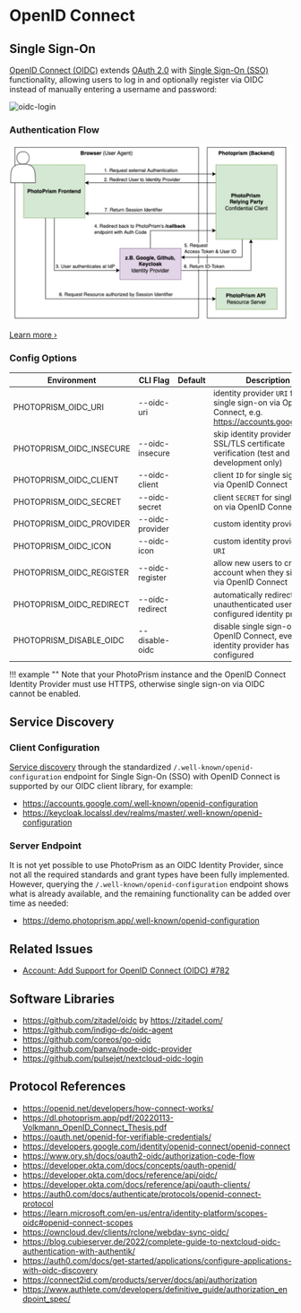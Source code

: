 # OpenID Connect

## Single Sign-On

[OpenID Connect (OIDC)](https://openid.net/developers/how-connect-works/) extends [OAuth 2.0](oauth2.md) with [Single Sign-On (SSO)](https://developer.okta.com/docs/reference/api/oidc/#userinfo) functionality, allowing users to log in and optionally register via OIDC instead of manually entering a username and password:

![oidc-login](https://github.com/photoprism/photoprism/assets/301686/58e89668-2404-4973-8f6a-e228be389e6c)

### Authentication Flow

![oidc-sso-flow](img/oidc-sso-flow.jpg)

[Learn more ›](https://dl.photoprism.app/pdf/20220113-Volkmann_OpenID_Connect_Thesis.pdf)

### Config Options

| Environment              | CLI Flag        | Default | Description                                                                                      |
|--------------------------|-----------------|---------|--------------------------------------------------------------------------------------------------|
| PHOTOPRISM_OIDC_URI      | --oidc-uri      |         | identity provider `URI` for single sign-on via OpenID Connect, e.g. https://accounts.google.com/ |
| PHOTOPRISM_OIDC_INSECURE | --oidc-insecure |         | skip identity provider SSL/TLS certificate verification (test and development only)              |
| PHOTOPRISM_OIDC_CLIENT   | --oidc-client   |         | client `ID` for single sign-on via OpenID Connect                                                |
| PHOTOPRISM_OIDC_SECRET   | --oidc-secret   |         | client `SECRET` for single sign-on via OpenID Connect                                            |
| PHOTOPRISM_OIDC_PROVIDER | --oidc-provider |         | custom identity provider `NAME`                                                                  |
| PHOTOPRISM_OIDC_ICON     | --oidc-icon     |         | custom identity provider icon `URI`                                                              |
| PHOTOPRISM_OIDC_REGISTER | --oidc-register |         | allow new users to create an account when they sign in via OpenID Connect                        |
| PHOTOPRISM_OIDC_REDIRECT | --oidc-redirect |         | automatically redirect unauthenticated users to the configured identity provider                 |
| PHOTOPRISM_DISABLE_OIDC  | --disable-oidc  |         | disable single sign-on via OpenID Connect, even if an identity provider has been configured      |



!!! example ""
    Note that your PhotoPrism instance and the OpenID Connect Identity Provider must use HTTPS, otherwise single sign-on via OIDC cannot be enabled.

## Service Discovery

### Client Configuration

[Service discovery](https://developer.okta.com/docs/reference/api/oidc/#well-known-oauth-authorization-server) through the standardized `/.well-known/openid-configuration` endpoint for Single Sign-On (SSO) with OpenID Connect is supported by our OIDC client library, for example:

- <https://accounts.google.com/.well-known/openid-configuration>
- <https://keycloak.localssl.dev/realms/master/.well-known/openid-configuration>

### Server Endpoint

It is not yet possible to use PhotoPrism as an OIDC Identity Provider, since not all the required standards and grant types have been fully implemented. However, querying the `/.well-known/openid-configuration` endpoint shows what is already available, and the remaining functionality can be added over time as needed:

- <https://demo.photoprism.app/.well-known/openid-configuration>

## Related Issues

- [Account: Add Support for OpenID Connect (OIDC) #782](https://github.com/photoprism/photoprism/issues/782)

## Software Libraries

- https://github.com/zitadel/oidc by https://zitadel.com/
- https://github.com/indigo-dc/oidc-agent
- https://github.com/coreos/go-oidc
- https://github.com/panva/node-oidc-provider
- https://github.com/pulsejet/nextcloud-oidc-login

## Protocol References

- https://openid.net/developers/how-connect-works/
- https://dl.photoprism.app/pdf/20220113-Volkmann_OpenID_Connect_Thesis.pdf
- https://oauth.net/openid-for-verifiable-credentials/
- https://developers.google.com/identity/openid-connect/openid-connect
- https://www.ory.sh/docs/oauth2-oidc/authorization-code-flow
- https://developer.okta.com/docs/concepts/oauth-openid/
- https://developer.okta.com/docs/reference/api/oidc/
- https://developer.okta.com/docs/reference/api/oauth-clients/
- https://auth0.com/docs/authenticate/protocols/openid-connect-protocol
- https://learn.microsoft.com/en-us/entra/identity-platform/scopes-oidc#openid-connect-scopes
- https://owncloud.dev/clients/rclone/webdav-sync-oidc/
- https://blog.cubieserver.de/2022/complete-guide-to-nextcloud-oidc-authentication-with-authentik/
- https://auth0.com/docs/get-started/applications/configure-applications-with-oidc-discovery
- https://connect2id.com/products/server/docs/api/authorization
- https://www.authlete.com/developers/definitive_guide/authorization_endpoint_spec/
